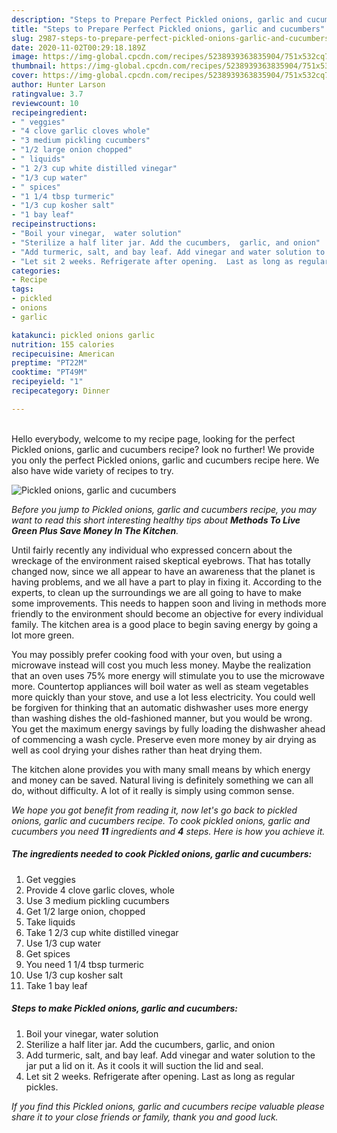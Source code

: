 ```yaml
---
description: "Steps to Prepare Perfect Pickled onions, garlic and cucumbers"
title: "Steps to Prepare Perfect Pickled onions, garlic and cucumbers"
slug: 2987-steps-to-prepare-perfect-pickled-onions-garlic-and-cucumbers
date: 2020-11-02T00:29:18.189Z
image: https://img-global.cpcdn.com/recipes/5238939363835904/751x532cq70/pickled-onions-garlic-and-cucumbers-recipe-main-photo.jpg
thumbnail: https://img-global.cpcdn.com/recipes/5238939363835904/751x532cq70/pickled-onions-garlic-and-cucumbers-recipe-main-photo.jpg
cover: https://img-global.cpcdn.com/recipes/5238939363835904/751x532cq70/pickled-onions-garlic-and-cucumbers-recipe-main-photo.jpg
author: Hunter Larson
ratingvalue: 3.7
reviewcount: 10
recipeingredient:
- " veggies"
- "4 clove garlic cloves whole"
- "3 medium pickling cucumbers"
- "1/2 large onion chopped"
- " liquids"
- "1 2/3 cup white distilled vinegar"
- "1/3 cup water"
- " spices"
- "1 1/4 tbsp turmeric"
- "1/3 cup kosher salt"
- "1 bay leaf"
recipeinstructions:
- "Boil your vinegar,  water solution"
- "Sterilize a half liter jar. Add the cucumbers,  garlic, and onion"
- "Add turmeric, salt, and bay leaf. Add vinegar and water solution to the jar put a lid on it. As it cools it will suction the lid and seal."
- "Let sit 2 weeks. Refrigerate after opening.  Last as long as regular pickles."
categories:
- Recipe
tags:
- pickled
- onions
- garlic

katakunci: pickled onions garlic 
nutrition: 155 calories
recipecuisine: American
preptime: "PT22M"
cooktime: "PT49M"
recipeyield: "1"
recipecategory: Dinner

---
```

<br>
Hello everybody, welcome to my recipe page, looking for the perfect Pickled onions, garlic and cucumbers recipe? look no further! We provide you only the perfect Pickled onions, garlic and cucumbers recipe here. We also have wide variety of recipes to try.
<br>


![Pickled onions, garlic and cucumbers](https://img-global.cpcdn.com/recipes/5238939363835904/751x532cq70/pickled-onions-garlic-and-cucumbers-recipe-main-photo.jpg)

<i>Before you jump to Pickled onions, garlic and cucumbers recipe, you may want to read this short interesting healthy tips about 
<strong>Methods To Live Green Plus Save Money In The Kitchen</strong>.</i>
</br>

Until fairly recently any individual who expressed concern about the wreckage of the environment raised skeptical eyebrows. That has totally changed now, since we all appear to have an awareness that the planet is having problems, and we all have a part to play in fixing it. According to the experts, to clean up the surroundings we are all going to have to make some improvements. This needs to happen soon and living in methods more friendly to the environment should become an objective for every individual family. The kitchen area is a good place to begin saving energy by going a lot more green.

You may possibly prefer cooking food with your oven, but using a microwave instead will cost you much less money. Maybe the realization that an oven uses 75% more energy will stimulate you to use the microwave more. Countertop appliances will boil water as well as steam vegetables more quickly than your stove, and use a lot less electricity. You could well be forgiven for thinking that an automatic dishwasher uses more energy than washing dishes the old-fashioned manner, but you would be wrong. You get the maximum energy savings by fully loading the dishwasher ahead of commencing a wash cycle. Preserve even more money by air drying as well as cool drying your dishes rather than heat drying them.

The kitchen alone provides you with many small means by which energy and money can be saved. Natural living is definitely something we can all do, without difficulty. A lot of it really is simply using common sense.


<i>We hope you got benefit from reading it, now let's go back to pickled onions, garlic and cucumbers recipe. To cook pickled onions, garlic and cucumbers you need <strong>11</strong> ingredients and <strong>4</strong> steps. Here is how you achieve it.
</i>

##### The ingredients needed to cook Pickled onions, garlic and cucumbers:

1. Get  veggies
1. Provide 4 clove garlic cloves, whole
1. Use 3 medium pickling cucumbers
1. Get 1/2 large onion, chopped
1. Take  liquids
1. Take 1 2/3 cup white distilled vinegar
1. Use 1/3 cup water
1. Get  spices
1. You need 1 1/4 tbsp turmeric
1. Use 1/3 cup kosher salt
1. Take 1 bay leaf


##### Steps to make Pickled onions, garlic and cucumbers:

1. Boil your vinegar,  water solution
1. Sterilize a half liter jar. Add the cucumbers,  garlic, and onion
1. Add turmeric, salt, and bay leaf. Add vinegar and water solution to the jar put a lid on it. As it cools it will suction the lid and seal.
1. Let sit 2 weeks. Refrigerate after opening.  Last as long as regular pickles.


<i>If you find this Pickled onions, garlic and cucumbers recipe valuable please share it to your close friends or family, thank you and good luck.</i>
